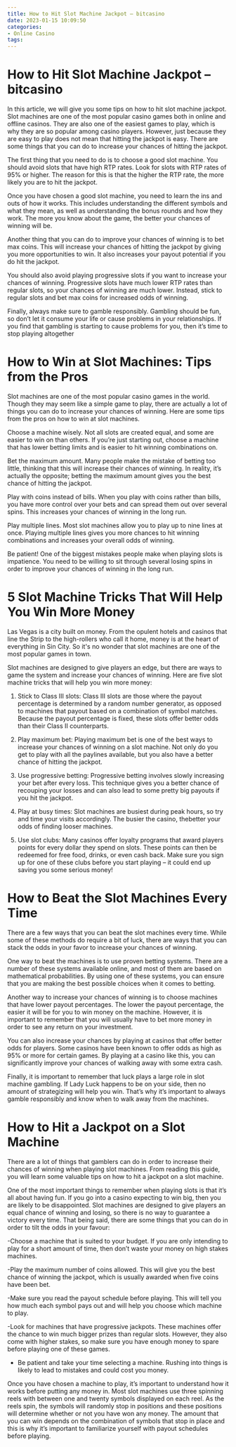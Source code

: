 ```yaml
---
title: How to Hit Slot Machine Jackpot – bitcasino
date: 2023-01-15 10:09:50
categories:
- Online Casino
tags:
---
```



#  How to Hit Slot Machine Jackpot – bitcasino

In this article, we will give you some tips on how to hit slot machine jackpot. Slot machines are one of the most popular casino games both in online and offline casinos. They are also one of the easiest games to play, which is why they are so popular among casino players. However, just because they are easy to play does not mean that hitting the jackpot is easy. There are some things that you can do to increase your chances of hitting the jackpot.

The first thing that you need to do is to choose a good slot machine. You should avoid slots that have high RTP rates. Look for slots with RTP rates of 95% or higher. The reason for this is that the higher the RTP rate, the more likely you are to hit the jackpot.

Once you have chosen a good slot machine, you need to learn the ins and outs of how it works. This includes understanding the different symbols and what they mean, as well as understanding the bonus rounds and how they work. The more you know about the game, the better your chances of winning will be.

Another thing that you can do to improve your chances of winning is to bet max coins. This will increase your chances of hitting the jackpot by giving you more opportunities to win. It also increases your payout potential if you do hit the jackpot.

You should also avoid playing progressive slots if you want to increase your chances of winning. Progressive slots have much lower RTP rates than regular slots, so your chances of winning are much lower. Instead, stick to regular slots and bet max coins for increased odds of winning.

Finally, always make sure to gamble responsibly. Gambling should be fun, so don’t let it consume your life or cause problems in your relationships. If you find that gambling is starting to cause problems for you, then it’s time to stop playing altogether

#  How to Win at Slot Machines: Tips from the Pros 

Slot machines are one of the most popular casino games in the world. Though they may seem like a simple game to play, there are actually a lot of things you can do to increase your chances of winning. Here are some tips from the pros on how to win at slot machines.

Choose a machine wisely. Not all slots are created equal, and some are easier to win on than others. If you’re just starting out, choose a machine that has lower betting limits and is easier to hit winning combinations on.

Bet the maximum amount. Many people make the mistake of betting too little, thinking that this will increase their chances of winning. In reality, it’s actually the opposite; betting the maximum amount gives you the best chance of hitting the jackpot.

Play with coins instead of bills. When you play with coins rather than bills, you have more control over your bets and can spread them out over several spins. This increases your chances of winning in the long run.

Play multiple lines. Most slot machines allow you to play up to nine lines at once. Playing multiple lines gives you more chances to hit winning combinations and increases your overall odds of winning.

Be patient! One of the biggest mistakes people make when playing slots is impatience. You need to be willing to sit through several losing spins in order to improve your chances of winning in the long run.

#  5 Slot Machine Tricks That Will Help You Win More Money 

Las Vegas is a city built on money. From the opulent hotels and casinos that line the Strip to the high-rollers who call it home, money is at the heart of everything in Sin City. So it's no wonder that slot machines are one of the most popular games in town.

Slot machines are designed to give players an edge, but there are ways to game the system and increase your chances of winning. Here are five slot machine tricks that will help you win more money:

1) Stick to Class III slots: Class III slots are those where the payout percentage is determined by a random number generator, as opposed to machines that payout based on a combination of symbol matches. Because the payout percentage is fixed, these slots offer better odds than their Class II counterparts.

2) Play maximum bet: Playing maximum bet is one of the best ways to increase your chances of winning on a slot machine. Not only do you get to play with all the paylines available, but you also have a better chance of hitting the jackpot.

3) Use progressive betting: Progressive betting involves slowly increasing your bet after every loss. This technique gives you a better chance of recouping your losses and can also lead to some pretty big payouts if you hit the jackpot.

4) Play at busy times: Slot machines are busiest during peak hours, so try and time your visits accordingly. The busier the casino, thebetter your odds of finding looser machines.

5) Use slot clubs: Many casinos offer loyalty programs that award players points for every dollar they spend on slots. These points can then be redeemed for free food, drinks, or even cash back. Make sure you sign up for one of these clubs before you start playing – it could end up saving you some serious money!

#  How to Beat the Slot Machines Every Time 

There are a few ways that you can beat the slot machines every time. While some of these methods do require a bit of luck, there are ways that you can stack the odds in your favor to increase your chances of winning.

One way to beat the machines is to use proven betting systems. There are a number of these systems available online, and most of them are based on mathematical probabilities. By using one of these systems, you can ensure that you are making the best possible choices when it comes to betting.

Another way to increase your chances of winning is to choose machines that have lower payout percentages. The lower the payout percentage, the easier it will be for you to win money on the machine. However, it is important to remember that you will usually have to bet more money in order to see any return on your investment.

You can also increase your chances by playing at casinos that offer better odds for players. Some casinos have been known to offer odds as high as 95% or more for certain games. By playing at a casino like this, you can significantly improve your chances of walking away with some extra cash.

Finally, it is important to remember that luck plays a large role in slot machine gambling. If Lady Luck happens to be on your side, then no amount of strategizing will help you win. That’s why it’s important to always gamble responsibly and know when to walk away from the machines.

#  How to Hit a Jackpot on a Slot Machine

There are a lot of things that gamblers can do in order to increase their chances of winning when playing slot machines. From reading this guide, you will learn some valuable tips on how to hit a jackpot on a slot machine.

One of the most important things to remember when playing slots is that it’s all about having fun. If you go into a casino expecting to win big, then you are likely to be disappointed. Slot machines are designed to give players an equal chance of winning and losing, so there is no way to guarantee a victory every time. That being said, there are some things that you can do in order to tilt the odds in your favour:

-Choose a machine that is suited to your budget. If you are only intending to play for a short amount of time, then don’t waste your money on high stakes machines.

-Play the maximum number of coins allowed. This will give you the best chance of winning the jackpot, which is usually awarded when five coins have been bet.

-Make sure you read the payout schedule before playing. This will tell you how much each symbol pays out and will help you choose which machine to play.

-Look for machines that have progressive jackpots. These machines offer the chance to win much bigger prizes than regular slots. However, they also come with higher stakes, so make sure you have enough money to spare before playing one of these games.

- Be patient and take your time selecting a machine. Rushing into things is likely to lead to mistakes and could cost you money.


Once you have chosen a machine to play, it’s important to understand how it works before putting any money in. Most slot machines use three spinning reels with between one and twenty symbols displayed on each reel. As the reels spin, the symbols will randomly stop in positions and these positions will determine whether or not you have won any money. The amount that you can win depends on the combination of symbols that stop in place and this is why it’s important to familiarize yourself with payout schedules before playing.